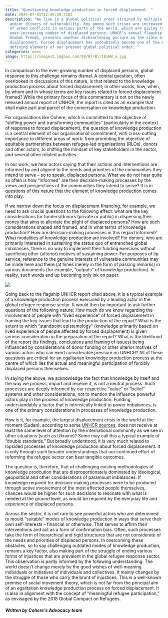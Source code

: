 ```yaml
---
title: "Questioning knowledge production in forced displacement  "
date: 2024-07-01T12:49:38.710Z
description: "We live in a global political order strained by multiple crises
  and/or drivers of vulnerability. Key among such crises are increased instances
  of armed conflicts in various parts of the world, which are giving rise to an
  ever-increasing number of displaced persons. UNHCR’s annual flagship report,
  Global Trends, presents another disheartening picture on the state of global
  displacement. Forced displacement has undoubtedly become one of the most
  defining elements of our present global political order. "
categories: news
image: https://images2.imgbox.com/50/07/Blr10iHW_o.jpg
---
```

In comparison to the ever-growing number of displaced persons, global response to this challenge remains dismal. A central question, often overlooked in discussions of this nature, is that related to the knowledge production process about forced displacement; in other words, how, when, by whom and in whose terms are key issues related to forced displacement framed? While the primary focus of this commentary is not on the newly released annual report of UNHCR, the report is cited as an example that shall make part and parcel of the conversation on knowledge production.

For organisations like Cohere, which is committed to the objective of “shifting power and transforming communities” (particularly in the context of response to forced displacement), the question of knowledge production is a central element of our organisational commitment, with cross-cutting importance to different areas of work: from promoting the objective of equitable partnerships between refugee-led organisations (RLOs), donors and other actors, to shifting the mindset of key stakeholders in the sector, and several other related activities.

In our work, we hear actors saying that their actions and interventions are informed by and aligned to the needs and priorities of the communities they intend to serve – so to speak, displaced persons. What we do not hear quite so often is how “informed” are their decision-making processes by the views and perspectives of the communities they intend to serve? It is in questions of this nature that the element of knowledge production comes into play.

If we narrow down the focus on displacement financing, for example, we need to ask crucial questions to the following effect: what are the key considerations for funders/donors (private or public) in dispersing their money that aims to alleviate the plight of displaced persons? How are such considerations shaped and framed, and in what terms of knowledge production? How are decision-making processes in this regard informed? What modalities of knowledge production are involved? For donors, who are primarily interested in sustaining the status quo of entrenched global imbalances, there is no way to implement their funding exercises without sacrificing other (ulterior) motives of sustaining power. For purposes of lip service, reference to the genuine interests of vulnerable communities may be made here and there (at times merely in the form of passing remarks) in various documents (for example, “outputs” of knowledge production). In reality, such words end up becoming only ink on paper.

![](https://images2.imgbox.com/3d/c8/Bnun19ZD_o.jpg)

Going back to the flagship UNHCR report cited above, it is a typical example of a knowledge production process exercised by a leading actor in the global refugee response sector. It would then be important to ask further questions of the following nature: How much do we know regarding the involvement of people with “lived experience” of forced displacement in framing the key issues that lead to the production of the report? What is the extent to which “standpoint epistemology” (knowledge primarily based on lived experience of people affected by forced displacement) is given serious consideration in the preparation of the report? What is the likelihood of the report (its findings, conclusions and framing of issues) being influenced by considerations of donor funding or other ulterior motives of various actors who can exert considerable pressure on UNHCR? All of these questions are critical for an egalitarian knowledge production process at the centre of which lies the actual and meaningful participation of forcibly displaced persons themselves.

In saying the above, we acknowledge the fact that knowledge by itself and the way we process, impart and receive it, is not a neutral process. Such processes are deeply informed by our respective “value” or “belief” systems and other considerations, not to mention the influence powerful actors play in the process of knowledge production. Funding, understandably a factor that is intrinsically linked to power imbalances, is one of the primary considerations in processes of knowledge production.

How is it, for example, the largest displacement crisis in the world at the moment (Sudan), according to some [UNHCR sources](https://x.com/Allehone/status/1803167175416442990), does not receive at least the same level of attention by the international community as we see in other situations (such as Ukraine)? Some may call this a typical example of “double standards.” But broadly understood, it is very much related to lopsided processes of knowledge production about forced displacement. It is only through such broader understandings that our continued effort of reforming the refugee sector can bear tangible outcomes. 

The question is, therefore, that of challenging existing methodologies of knowledge prodcution that are disproportionately dominated by ideological, geopolitical and other considerations of paramount imbalances. If knowledge required for decision-making processes were to be produced through active involvement of the most affected people themselves, chances would be higher for such decisions to resonate with what is needed at the ground level, as would be required by the everyday life and experience of displaced persons.

Across the sector, it is not rare to see powerful actors who are determined to mould “suitable” modes of knowledge production in ways that serve their own self-interests – financial or otherwise. That serves to affirm their interventions and act as a form of confirmation bias. Often, such processes take the form of hierarchical and rigid structures that are not considerate of the needs and priorities of displaced persons. In overcoming these obstacles, so to say challenging outdated modes of knowledge production, remains a key factor, also making part of the struggle of ending various forms of injustices that are prevalent in the global refugee response sector. This observation is partly informed by the following understanding. The world doesn’t change merely by the good wishes of well-meaning individuals or initiatives of individuals and collectives. It mainly changes by the struggle of those who carry the brunt of injustices. This is a well-known premise of social movement theory, which is not far from the principal aim of an egalitarian knowledge production process on forced displacement. It is also in alignment with the concept of “meaningful refugee participation,” as envisaged by the 2018 Global Compact on Refugees.

###### ***Written by Cohere's Advocacy team***